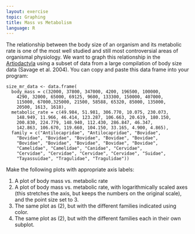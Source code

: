 ```yaml
---
layout: exercise
topic: Graphing
title: Mass vs Metabolism
language: R
---
```


The relationship between the body size of an organism and its metabolic
rate is one of the most well studied and still most controversial areas
of organismal physiology. We want to graph this relationship in the
[Artiodactyla](http://en.wikipedia.org/wiki/Even-toed_ungulate) using a
subset of data from a large compilation of body size data (Savage et al.
2004). You can copy and paste this data frame into your program:

```
size_mr_data <- data.frame(
  body_mass = c(32000, 37800, 347000, 4200, 196500, 100000,
    4290, 32000, 65000, 69125, 9600, 133300, 150000, 407000,
    115000, 67000,325000, 21500, 58588, 65320, 85000, 135000,
    20500, 1613, 1618),
  metabolic_rate = c(49.984, 51.981, 306.770, 10.075, 230.073, 
    148.949, 11.966, 46.414, 123.287, 106.663, 20.619, 180.150, 
    200.830, 224.779, 148.940, 112.430, 286.847, 46.347,
    142.863, 106.670, 119.660, 104.150, 33.165, 4.900, 4.865),
  family = c("Antilocapridae", "Antilocapridae", "Bovidae",
    "Bovidae", "Bovidae", "Bovidae", "Bovidae", "Bovidae",
    "Bovidae", "Bovidae", "Bovidae", "Bovidae", "Bovidae",
    "Camelidae", "Camelidae", "Canidae", "Cervidae",
    "Cervidae", "Cervidae", "Cervidae", "Cervidae", "Suidae",
    "Tayassuidae", "Tragulidae", "Tragulidae"))
```

Make the following plots with appropriate axis labels:

1. A plot of body mass vs. metabolic rate
2. A plot of body mass vs. metabolic rate, with logarithmically scaled axes
    (this stretches the axis, but keeps the numbers on the original scale), and
    the point size set to 3.
3. The same plot as (2), but with the different families indicated using color.
4. The same plot as (2), but with the different families each in their own
   subplot.
